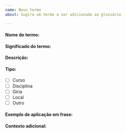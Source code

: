 ```yaml
---
name: Novo termo
about: Sugira um termo a ser adicionado ao glossário

---
```


#### Nome do termo:
<!-- Pode ser alguma sigla (Ex: UFCG) ou alguma palavra (Ex: Fera) -->

#### Significado do termo:
<!-- O significado do termo a ser adicionado (Ex: Universidade Federal de Campina Grande)-->


#### Descrição:
<!-- Uma breve descrição do termo (Ex: A universidade que mora em nossos corações)-->

#### Tipo:
<!-- Selecione o tipo do termo entre um dos tipos abaixo-->
- [ ] Curso
- [ ] Disciplina
- [ ] Giria
- [ ] Local
- [ ] Outro

#### Exemplo de aplicação em frase:
<!-- Exemplifique uma frase com o termo (Ex: "A UFCG é uma universidade conhecida.") -->

#### Contexto adicional:
<!-- Adicione algum contexto adicional se necessário. Se não, exclua esse topico. -->
